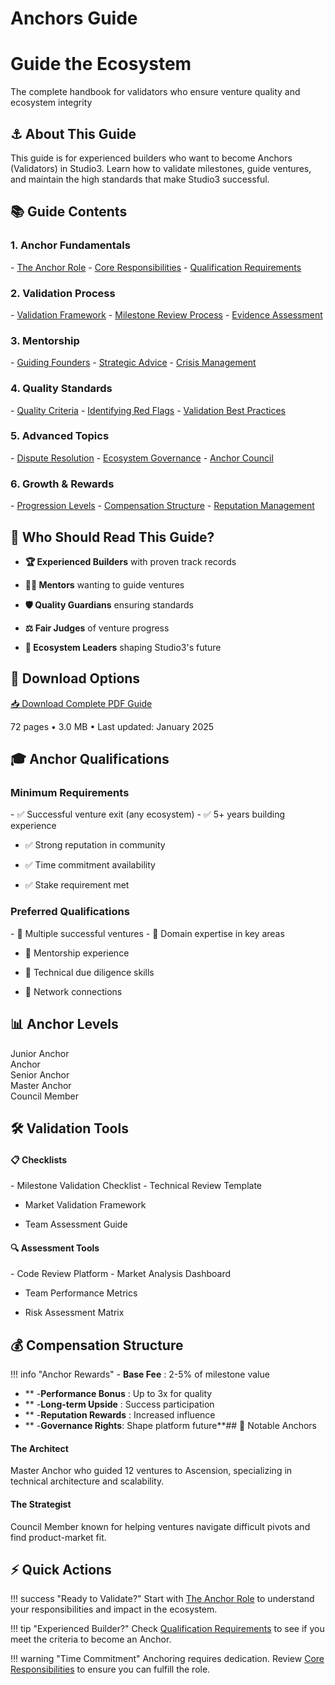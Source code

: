 # Anchors Guide

<div class="hero-section">
<h1>Guide the Ecosystem</h1>
<p class="hero-subtitle">The complete handbook for validators who ensure venture quality and ecosystem integrity</p>
</div>

## ⚓ About This Guide

This guide is for experienced builders who want to become Anchors (Validators) in Studio3. Learn how to validate milestones, guide ventures, and maintain the high standards that make Studio3 successful.

## 📚 Guide Contents

<div class="grid">
<div class="arena-card" markdown="1">

<h3>1. Anchor Fundamentals</h3>
- <a href="anchor-role.md">The Anchor Role</a>
- <a href="responsibilities.md">Core Responsibilities</a>
- <a href="requirements.md">Qualification Requirements</a>

</div>

<div class="arena-card" markdown="1">

<h3>2. Validation Process</h3>
- <a href="validation-framework/">Validation Framework</a>
- <a href="milestone-review/">Milestone Review Process</a>
- <a href="evidence-assessment/">Evidence Assessment</a>

</div>

<div class="arena-card" markdown="1">

<h3>3. Mentorship</h3>
- <a href="guiding-founders/">Guiding Founders</a>
- <a href="strategic-advice/">Strategic Advice</a>
- <a href="crisis-management/">Crisis Management</a>

</div>

<div class="arena-card" markdown="1">

<h3>4. Quality Standards</h3>
- <a href="quality-criteria/">Quality Criteria</a>
- <a href="red-flags/">Identifying Red Flags</a>
- <a href="best-practices/">Validation Best Practices</a>

</div>

<div class="arena-card" markdown="1">

<h3>5. Advanced Topics</h3>
- <a href="dispute-resolution/">Dispute Resolution</a>
- <a href="ecosystem-governance/">Ecosystem Governance</a>
- <a href="anchor-council/">Anchor Council</a>

</div>

<div class="arena-card" markdown="1">

<h3>6. Growth & Rewards</h3>
- <a href="anchor-progression/">Progression Levels</a>
- <a href="compensation/">Compensation Structure</a>
- <a href="reputation-management/">Reputation Management</a>

</div>
</div>

## 🎯 Who Should Read This Guide?

- **🏆 Experienced Builders** with proven track records
- **👨‍🏫 Mentors**  wanting to guide ventures
- **🛡️ Quality Guardians** ensuring standards

- **⚖️ Fair Judges** of venture progress

- **🌟 Ecosystem Leaders** shaping Studio3's future

## 📄 Download Options

<div class="download-section">
<a href="../pdf/studio3-anchors-guide.pdf" class="md-button md-button--primary">
📥 Download Complete PDF Guide
</a>
<p>72 pages • 3.0 MB • Last updated: January 2025</p>
</div>

## 🎓 Anchor Qualifications

<div class="grid">
<div class="arena-card" markdown="1">

<h3>Minimum Requirements</h3>
- ✅ Successful venture exit (any ecosystem)
- ✅ 5+ years building experience

- ✅ Strong reputation in community

- ✅ Time commitment availability

- ✅ Stake requirement met

</div>

<div class="arena-card" markdown="1">

<h3>Preferred Qualifications</h3>
- 🌟 Multiple successful ventures
- 🌟 Domain expertise in key areas

- 🌟 Mentorship experience

- 🌟 Technical due diligence skills

- 🌟 Network connections

</div>
</div>

## 📊 Anchor Levels

<div class="phase-timeline">
<div class="phase-indicator phase-spark">Junior Anchor</div>
<div class="phase-indicator phase-forge">Anchor</div>
<div class="phase-indicator phase-ignition">Senior Anchor</div>
<div class="phase-indicator phase-flare">Master Anchor</div>
<div class="phase-indicator phase-ascension">Council Member</div>
</div>

## 🛠️ Validation Tools

<div class="grid">
<div class="arena-card" markdown="1">

<h4>📋 Checklists</h4>
- Milestone Validation Checklist
- Technical Review Template

- Market Validation Framework

- Team Assessment Guide

</div>

<div class="arena-card" markdown="1">

<h4>🔍 Assessment Tools</h4>
- Code Review Platform
- Market Analysis Dashboard

- Team Performance Metrics

- Risk Assessment Matrix

</div>
</div>

## 💰 Compensation Structure

!!! info "Anchor Rewards"
    - **Base Fee** : 2-5% of milestone value
- **    -**Performance Bonus** : Up to 3x for quality
- **    -**Long-term Upside** : Success participation
- **    -**Reputation Rewards** : Increased influence
- **    -**Governance Rights**: Shape platform future**## 🌟 Notable Anchors

<div class="grid">
<div class="arena-card" markdown="1">

<h4>The Architect</h4>
Master Anchor who guided 12 ventures to Ascension, specializing in technical architecture and scalability.

</div>

<div class="arena-card" markdown="1">

<h4>The Strategist</h4>
Council Member known for helping ventures navigate difficult pivots and find product-market fit.

</div>
</div>

## ⚡ Quick Actions

!!! success "Ready to Validate?"
    Start with [The Anchor Role](anchor-role.md) to understand your responsibilities and impact in the ecosystem.

!!! tip "Experienced Builder?"
    Check [Qualification Requirements](requirements.md) to see if you meet the criteria to become an Anchor.

!!! warning "Time Commitment"
    Anchoring requires dedication. Review [Core Responsibilities](responsibilities.md) to ensure you can fulfill the role.